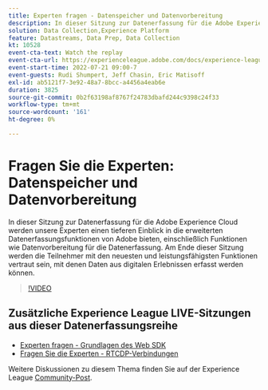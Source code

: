 ```yaml
---
title: Experten fragen - Datenspeicher und Datenvorbereitung
description: In dieser Sitzung zur Datenerfassung für die Adobe Experience Cloud werden unsere Experten einen tieferen Einblick in die erweiterten Datenerfassungsfunktionen von Adobe bieten, einschließlich Funktionen wie Datenvorbereitung für die Datenerfassung. Am Ende dieser Sitzung werden die Teilnehmer mit den neuesten und leistungsfähigsten Funktionen vertraut sein, mit denen Daten aus digitalen Erlebnissen erfasst werden können.
solution: Data Collection,Experience Platform
feature: Datastreams, Data Prep, Data Collection
kt: 10528
event-cta-text: Watch the replay
event-cta-url: https://experienceleague.adobe.com/docs/experience-league-live-events/events/episodes/exl-live-episode-07-21-22.html?lang=en
event-start-time: 2022-07-21 09:00-7
event-guests: Rudi Shumpert, Jeff Chasin, Eric Matisoff
exl-id: ab5121f7-3e92-48a7-8bcc-a4456a4eab6e
duration: 3825
source-git-commit: 0b2f63198af8767f24783dbafd244c9398c24f33
workflow-type: tm+mt
source-wordcount: '161'
ht-degree: 0%

---
```


# Fragen Sie die Experten: Datenspeicher und Datenvorbereitung

In dieser Sitzung zur Datenerfassung für die Adobe Experience Cloud werden unsere Experten einen tieferen Einblick in die erweiterten Datenerfassungsfunktionen von Adobe bieten, einschließlich Funktionen wie Datenvorbereitung für die Datenerfassung. Am Ende dieser Sitzung werden die Teilnehmer mit den neuesten und leistungsfähigsten Funktionen vertraut sein, mit denen Daten aus digitalen Erlebnissen erfasst werden können.

>[!VIDEO](https://video.tv.adobe.com/v/345342/?quality=12&learn=on)

## Zusätzliche Experience League LIVE-Sitzungen aus dieser Datenerfassungsreihe

* [Experten fragen - Grundlagen des Web SDK](exl-live-episode-05-26-22.md)
* [Fragen Sie die Experten - RTCDP-Verbindungen](exl-live-episode-06-23-22.md)

Weitere Diskussionen zu diesem Thema finden Sie auf der Experience League [Community-Post](https://experienceleaguecommunities.adobe.com/t5/adobe-experience-platform/aep-community-qna-coffee-break-7-21-22-10-30am-pt-adobe/td-p/461503).

